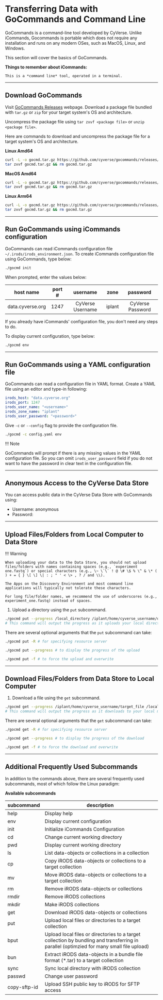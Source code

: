 # Transferring Data with GoCommands and Command Line

GoCommands is a command-line tool developed by CyVerse. Unlike iCommands, Gocommands is portable which does not require any installation and runs on any modern OSes, such as MacOS, Linux, and Windows.

This section will cover the basics of GoCommands.

**Things to remember about iCommands:**

    This is a *command line* tool, operated in a terminal.

------------------------------------------------------------------------

## Download GoCommands

Visit [GoCommands Releases](https://github.com/cyverse/gocommands/releases) webpage. Download a package file bundled with `tar.gz` or `zip` for your target system's OS and architecture. 

Uncompress the package file using `tar zxvf <package file>` or `unzip <package file>`.

Here are commands to download and uncompress the package file for a target system's OS and architecture.

**Linux Amd64**

``` bash
curl -L -o gocmd.tar.gz https://github.com/cyverse/gocommands/releases/download/v0.4.0/gocmd-v0.4.0-linux-amd64.tar.gz && \
tar zxvf gocmd.tar.gz && rm gocmd.tar.gz
```

**MacOS Amd64**

``` bash
curl -L -o gocmd.tar.gz https://github.com/cyverse/gocommands/releases/download/v0.4.0/gocmd-v0.4.0-darwin-amd64.tar.gz && \
tar zxvf gocmd.tar.gz && rm gocmd.tar.gz
```

**Linux Arm64**

``` bash
curl -L -o gocmd.tar.gz https://github.com/cyverse/gocommands/releases/download/v0.4.0/gocmd-v0.4.0-linux-arm64.tar.gz && \
tar zxvf gocmd.tar.gz && rm gocmd.tar.gz
```

------------------------------------------------------------------------

## Run GoCommands using iCommands configuration

GoCommands can read iCommands configuration file `~/.irods/irods_environment.json`. To create iCommands configuration file using GoCommands, type below:

``` bash
./gocmd init
```

When prompted, enter the values below:

  | host name | port # | username | zone | password |
  |:---------:|:------:|:--------:|:----:|:--------:|
  | data.cyverse.org | 1247| CyVerse Username | iplant | CyVerse Password |

If you already have iCommands' configuration file, you don't need any steps to do. 

To display current configuration, type below:

``` bash
./gocmd env
```

------------------------------------------------------------------------

## Run GoCommands using a YAML configuration file

GoCommands can read a configuration file in YAML format. Create a YAML file using an editor and type-in following:

``` yaml
irods_host: "data.cyverse.org"
irods_port: 1247
irods_user_name: "<username>"
irods_zone_name: "iplant"
irods_user_password: "<password>"
```

Give `-c` or `--config` flag to provide the configuration file.

``` bash
./gocmd -c config.yaml env
```

!!! Note

  GoCommands will prompt if there is any missing values in the YAML configuration file. So you can omit `irods_user_password` field if you do not want to have the password in clear text in the configuration file.

------------------------------------------------------------------------

## Anonymous Access to the CyVerse Data Store

You can access public data in the CyVerse Data Store with GoCommands using:

-   Username: anonymous
-   Password: <leave blank>

------------------------------------------------------------------------

## Upload Files/Folders from Local Computer to Data Store

!!! Warning

    When uploading your data to the Data Store, you should not upload files/folders with names containing spaces (e.g., `experiment one.fastq`) or special characters (e.g., \~ \`\` ! @ \# \$ % \^ & \* ( ) + = { } \[ \] \| : ; " ' < \> , ? / and \\). 
    
    The Apps on the Discovery Environment and most command line applications will typically not tolerate these characters. 
    
    For long file/folder names, we recommend the use of underscores (e.g., experiment_one.fastq) instead of spaces.

1.  Upload a directory using the `put` subcommand.

``` bash
./gocmd put --progress /local_directory /iplant/home/cyverse_username/destination_folder
# This command will output the progress as it uploads your local directory
```

There are several optional arguments that the `put` subcommand can take:

``` bash
./gocmd put -R # for specifying resource server

./gocmd put --progress # to display the progress of the upload

./gocmd put -f # to force the upload and overwrite
```

------------------------------------------------------------------------

## Download Files/Folders from Data Store to Local Computer

1.  Download a file using the `get` subcommand.

``` bash
./gocmd get --progress /iplant/home/cyverse_username/target_file /local_destination
# This command will output the progress as it downloads to your local machine
```

There are several optional arguments that the `get` subcommand can take:

``` bash
./gocmd get -R # for specifying resource server

./gocmd get --progress # to display the progress of the download

./gocmd get -f # to force the download and overwrite
```

------------------------------------------------------------------------

## Additional Frequently Used Subcommands

In addition to the commands above, there are several frequently used
subcommands, most of which follow the Linux paradigm:

**Available subcommands**

  | subcommand | description |
  |---------|------------------------|
  | help | Display help |
  | env | Display current configuration |
  | init | Initialize iCommands Configuration | 
  | cd | Change current working directory | 
  | pwd | Display current working directory | 
  | ls | List data-objects or collections in a collection |
  | cp | Copy iRODS data-objects or collections to a target collection |
  | mv | Move iRODS data-objects or collections to a target collection |
  | rm | Remove iRODS data-objects or collections |
  | rmdir | Remove iRODS collections |
  | mkdir | Make iRODS collections |
  | get | Download iRODS data-objects or collections |
  | put | Upload local files or directories to a target collection |
  | bput | Upload local files or directories to a target collection by bundling and transferring in parallel (optimzied for many small file upload) |
  | bun | Extract iRODS data-objects in a bundle file format (*.tar) to a target collection |
  | sync | Sync local directory with iRODS collection |
  | passwd | Change user password |
  | copy-sftp-id | Upload SSH public key to iRODS for SFTP access |

